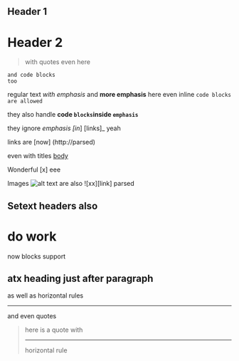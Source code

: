 ## Header 1 ####
        
# Header 2   ##

> with
> quotes
even here

    and code blocks
    too

regular text *with emphasis* and __more emphasis__ here
even inline `code blocks`  ``are allowed``

they also handle **code `blocks`inside ``emphasis``**

they ignore _emphasis [in_]   [links]_ yeah

links are [now] (http://parsed)

even with titles [body](  <http://link> 'title')

Wonderful [x]  eee

Images ![alt text](https://www.baidu.com/img/bd_logo1.png?where=super) are also ![xx][link] parsed

Setext headers
also
----

do work
====

now blocks 
support
## atx heading just after paragraph

as well as
horizontal rules
*****

and even
quotes
> here
is a quote
> with
>
> ---
> horizontal rule
